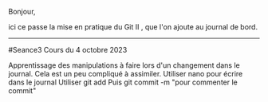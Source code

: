 Bonjour, 

ici ce passe la mise en pratique du Git II , que l'on ajoute au journal de bord.

____________________________________________

#Seance3 
Cours du 4 octobre 2023 

Apprentissage des manipulations à faire lors d'un changement dans le journal.
Cela est un peu compliqué à assimiler. 
Utiliser nano pour écrire dans le journal
Utiliser git add
Puis git commit -m "pour commenter le commit"

